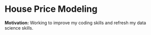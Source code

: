 # House Price Modeling
 **Motivation:** Working to improve my coding skills and refresh my data science skills.
